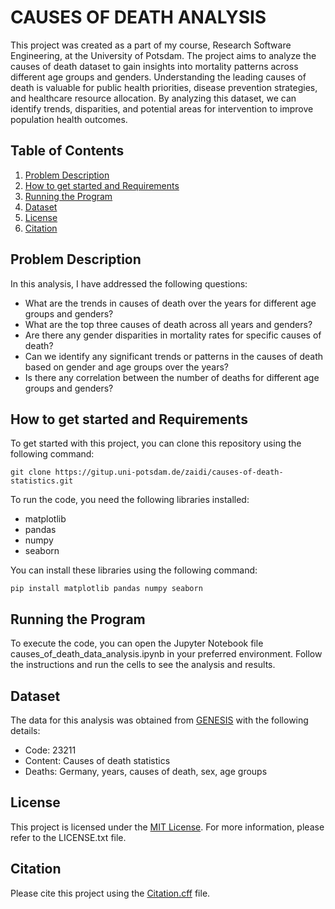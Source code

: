 # CAUSES OF DEATH ANALYSIS

This project was created as a part of my course, Research Software Engineering, at the University of Potsdam. The project aims to analyze the causes of death dataset to gain insights into mortality patterns across different age groups and genders. Understanding the leading causes of death is valuable for public health priorities, disease prevention strategies, and healthcare resource allocation. By analyzing this dataset, we can identify trends, disparities, and potential areas for intervention to improve population health outcomes.

## Table of Contents
1. [Problem Description](#problem-description)
2. [How to get started and Requirements](#how-to-get-started-and-requirements)
3. [Running the Program](#running-the-program)
4. [Dataset](#dataset)
5. [License](#license)
6. [Citation](#citation)

## Problem Description
In this analysis, I have addressed the following questions:
* What are the trends in causes of death over the years for different age groups and genders?
* What are the top three causes of death across all years and genders?
* Are there any gender disparities in mortality rates for specific causes of death?
* Can we identify any significant trends or patterns in the causes of death based on gender and age groups over the years?
* Is there any correlation between the number of deaths for different age groups and genders?

## How to get started and Requirements
To get started with this project, you can clone this repository using the following command:
```
git clone https://gitup.uni-potsdam.de/zaidi/causes-of-death-statistics.git
```

To run the code, you need the following libraries installed:
* matplotlib
* pandas
* numpy
* seaborn

You can install these libraries using the following command:
```
pip install matplotlib pandas numpy seaborn
```

## Running the Program
To execute the code, you can open the Jupyter Notebook file causes_of_death_data_analysis.ipynb in your preferred environment. Follow the instructions and run the cells to see the analysis and results.

## Dataset

The data for this analysis was obtained from [GENESIS](https://www-genesis.destatis.de/genesis/online) with the following details:
* Code: 23211
* Content: Causes of death statistics
* Deaths: Germany, years, causes of death, sex, age groups

## License
This project is licensed under the [MIT License](LICENSE.txt). For more information, please refer to the LICENSE.txt file.

## Citation
Please cite this project using the [Citation.cff](CITATION.cff) file.






